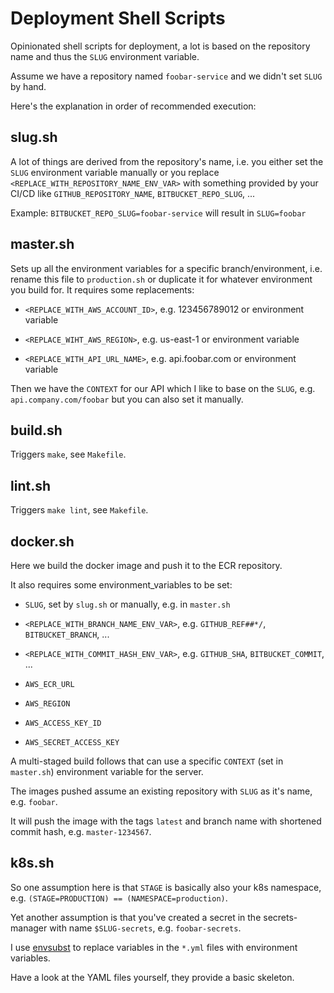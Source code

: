 # Deployment Shell Scripts

Opinionated shell scripts for deployment, a lot is based on the repository name and thus the `SLUG` environment variable.

Assume we have a repository named `foobar-service` and we didn't set `SLUG` by hand.

Here's the explanation in order of recommended execution:

## slug.sh

A lot of things are derived from the repository's name, i.e. you either set the `SLUG` environment variable manually or you replace `<REPLACE_WITH_REPOSITORY_NAME_ENV_VAR>` with something provided by your CI/CD like `GITHUB_REPOSITORY_NAME`, `BITBUCKET_REPO_SLUG`, ...

Example: `BITBUCKET_REPO_SLUG=foobar-service` will result in `SLUG=foobar`

## master.sh

Sets up all the environment variables for a specific branch/environment, i.e. rename this file to `production.sh` or duplicate it for whatever environment you build for. It requires some replacements:

- `<REPLACE_WITH_AWS_ACCOUNT_ID>`, e.g. 123456789012 or environment variable

- `<REPLACE_WIHT_AWS_REGION>`, e.g. us-east-1 or environment variable

- `<REPLACE_WITH_API_URL_NAME>`, e.g. api.foobar.com or environment variable

Then we have the `CONTEXT` for our API which I like to base on the `SLUG`, e.g. `api.company.com/foobar` but you can also set it manually.

## build.sh

Triggers `make`, see `Makefile`.

## lint.sh

Triggers `make lint`, see `Makefile`.

## docker.sh

Here we build the docker image and push it to the ECR repository.

It also requires some environment_variables to be set:

- `SLUG`, set by `slug.sh` or manually, e.g. in `master.sh`

- `<REPLACE_WITH_BRANCH_NAME_ENV_VAR>`, e.g. `GITHUB_REF##*/`, `BITBUCKET_BRANCH`, ...

- `<REPLACE_WITH_COMMIT_HASH_ENV_VAR>`, e.g. `GITHUB_SHA`, `BITBUCKET_COMMIT`, ...

- `AWS_ECR_URL`

- `AWS_REGION`

- `AWS_ACCESS_KEY_ID`

- `AWS_SECRET_ACCESS_KEY`

A multi-staged build follows that can use a specific `CONTEXT` (set in `master.sh`) environment variable for the server.

The images pushed assume an existing repository with `SLUG` as it's name, e.g. `foobar`.

It will push the image with the tags `latest` and branch name with shortened commit hash, e.g. `master-1234567`.

## k8s.sh

So one assumption here is that `STAGE` is basically also your k8s namespace, e.g. `(STAGE=PRODUCTION) == (NAMESPACE=production)`.

Yet another assumption is that you've created a secret in the secrets-manager with name `$SLUG-secrets`, e.g. `foobar-secrets`.

I use [envsubst](https://www.gnu.org/software/gettext/manual/html_node/envsubst-Invocation.html) to replace variables in the `*.yml` files with environment variables.

Have a look at the YAML files yourself, they provide a basic skeleton.
